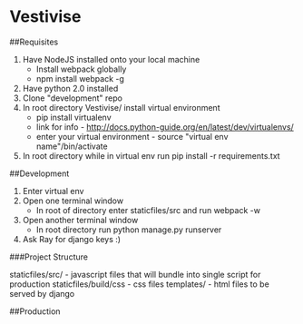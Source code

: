 # Vestivise

##Requisites

1. Have NodeJS installed onto your local machine
   * Install webpack globally
   * npm install webpack -g
2. Have python 2.0 installed
3. Clone "development" repo
4. In root directory Vestivise/ install virtual environment
   * pip install virtualenv
   * link for info - http://docs.python-guide.org/en/latest/dev/virtualenvs/
   * enter your virtual environment - source "virtual env name"/bin/activate
5. In root directory while in virtual env run pip install -r requirements.txt

##Development

1. Enter virtual env
2. Open one terminal window
   * In root of directory enter staticfiles/src and run webpack -w
3. Open another terminal window
   * In root directory run python manage.py runserver
4. Ask Ray for django keys :)

###Project Structure

staticfiles/src/ - javascript files that will bundle into single script for production
staticfiles/build/css - css files
templates/ - html files to be served by django


##Production
